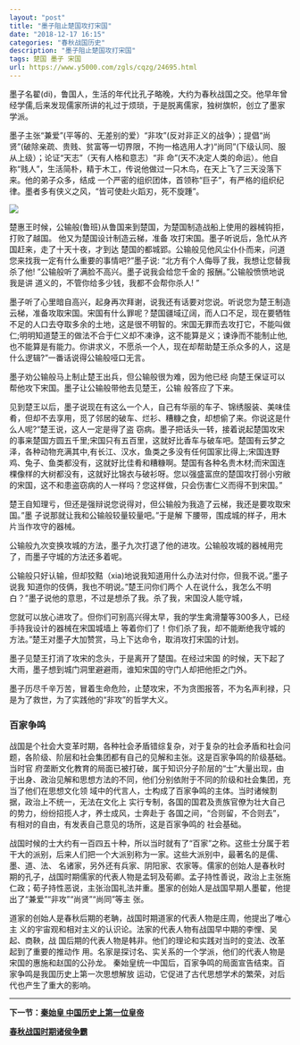 ```yaml
---
layout: "post"
title: "墨子阻止楚国攻打宋国"
date: "2018-12-17 16:15"
categories: "春秋战国历史"
description: "墨子阻止楚国攻打宋国"
tags: 楚国 墨子 宋国
url: https://www.y5000.com/zgls/cqzg/24695.html
---
```






墨子名翟(di)，鲁国人，生活的年代比孔子略晚，大约为春秋战国之交。他早年曾经学儒,后来发现儒家所讲的礼过于烦琐，于是脱离儒家，独树旗帜，创立了墨家学派。

墨子主张“兼爱”(平等的、无差别的爱）“非攻”(反对非正义的战争）；提倡“尚贤”(破除亲疏、贵贱、贫富等一切界限，不拘一格选用人才)“尚同”(下级认同、服从上级）；论证“天志”（天有人格和意志）“非
命”(天不决定人类的命运）。他自称“贱人”，生活简朴，精于木工，传说他做过一只木鸟，在天上飞了三天没落下来。他的弟子众多，结成
一个严密的组织团体，首领称“巨子”，有严格的组织纪律。墨者多有侠义之风，“皆可使赴火蹈刃，死不旋踵”。

![](https://img.y5000.com/uploads/allimg/170807/8-1FPF91ZIH.jpg)

楚惠王时候，公输般(鲁班)从鲁国来到楚国，为楚国制造战船上使用的器械钩拒，打败了越国。 他又为楚国设计制造云梯，准备
攻打宋国。墨子听说后，急忙从齐国赶来，走了十天十夜，才到达 楚国的都城郢。公输般见他风尘仆仆而来，问道您来找我一定有什么重要的事情吧?”墨子说:
“北方有个人侮辱了我，我想让您替我杀了他! ”公输般听了满脸不高兴。墨子说我会给您千金的 报酬。”公输般愤愤地说我是讲
道义的，不管你给多少钱，我都不会帮你杀人! ”

墨子听了心里暗自高兴，起身再次拜谢，说我还有话要对您说。听说您为楚王制造云梯，准备攻取宋国。宋国有什么罪呢？楚国疆域辽阔，而人口不足，现在要牺牲不足的人口去夺取多余的土地，这是很不明智的。宋国无罪而去攻打它，不能叫做仁;明明知道楚王的做法不合于仁义却不凍诤，这不能算是义；谏诤而不能制止他,也不能算是有能力。你讲求义，不愿杀一个人，现在却帮助楚王杀众多的人，这是什么逻辑?”一番话说得公输般哑口无言。

墨子劝公输般马上制止楚王出兵，但公输般很为难，因为他已经 向楚王保证可以帮他攻下宋国。墨子让公输般带他去见楚王，公输 般答应了下来。

见到楚王以后，墨子说现在有这么一个人，自己有华丽的车子、锦绣服装、美味佳肴，但却不去享用，觅了邻居的破车、烂衫、糟糠之食，却想偷了来。你说这是什么人呢?”楚王说，这人一定是得了盗
窃病。墨子把话头一转，接着说起楚国攻宋的事来楚国方圆五千里;宋国只有五百里，这就好比香车与破车吧。楚国有云梦之泽，各种动物充满其中,有长江、汉水，鱼类之多没有任何国家比得上;宋国连野鸡、兔子、鱼类都没有，这就好比佳肴和糟糠啊。楚国有各种名贵木材;而宋国连棵像样的大树都没有，这就好比锦衣与破衫呀。您以强盛富庶的楚国攻打弱小穷敝的宋国，这不和患盗窃病的人一样吗？您这样做，只会伤害仁义而得不到宋国。”

楚王自知理亏，但还是强辩说您说得对，但公输般为我造了云梯，我还是要攻取宋国。”墨 子说那就让我和公输般较量较量吧。”于是解
下腰带，围成城的样子，用木片当作攻守的器械。

公输般九次变换攻城的方法，墨子九次打退了他的进攻。公输般攻城的器械用完了，而墨子守城的方法还多着呢。

公输般只好认输，但却狡黠（xia)地说我知道用什么办法对付你，但我不说。”墨子说我 知道你的伎俩，我也不明说。”楚王问你们两个
人在说什么，我怎么不明白？”墨子说他的意思，不过是想杀了我。杀了我，宋国没人能守城，

您就可以放心进攻了。但你们可别高兴得太早，我的学生禽滑釐等300多人，已经手持我设计的器械在宋国城墙上
等着你们了！你们杀了我，却不能断绝我守城的方法。”楚王对墨子大加赞赏，马上下达命令，取消攻打宋国的计划。

墨子见楚王打消了攻宋的念头，于是离开了楚国。在经过宋国 的时候，天下起了大雨，墨子想到城门洞里避避雨，谁知宋国的守门人却把他拒之门外。

墨子历尽千辛万苦，冒着生命危险，止楚攻宋，不为贪图报答，不为名声利禄，只是为了救世，为了实践他的“非攻”的哲学大义。

###  百家争鸣

战国是个社会大变革时期，各种社会矛盾错综复杂，对于复杂的社会矛盾和社会问 题，各阶级、阶层和社会集团都有自己的见解和主张。这是百家争鸣的阶级基础。当时官
府垄断文化教育的局面已被打破，属于知识分子阶层的“士”大量出现，由于出身、政治见解和思想方法的不同，他们分别依附于不同的阶级和社会集团，充当了他们在思想文化领
域中的代言人，士构成了百家争鸣的主体。当时诸候割据，政治上不统一，无法在文化上
实行专制，各国的国君及责族官僚为壮大自己的势力，纷纷招揽人才，养士成风，士奔赴于
各国之间，“合则留，不合则去”，有相对的自由，有发表自己意见的场所，这是百家争鸣的 社会基础。

战国时候的士大约有一百四五十种，所以当时就有了“百家”之称。这些士分属于若
干大的派别，后来人们把一个大派别称为一家。这些大派别中，最著名的是儒、墨、道、法、
名诸家，另外还有兵家、阴阳家、农家等。儒家的创始人是春秋时期的孔子，战国时期儒家的代表人物是孟轲及荀卿。孟子持性善说，政治上主张施仁政；荀子持性恶说，主张治国礼法并重。墨家的创始人是战国早期人墨翟，他提出了“兼爱”“非攻”“尚贤”“尚同”等主
张。

道家的创始人是春秋后期的老聃，战国时期道家的代表人物是庄周，他提出了唯心主 义的宇宙观和相对主义的认识论。法家的代表人物有战国早中期的李悝、吴起、商鞅，战
国后期的代表人物是韩非。他们的理论和实践对当时的变法、改革起到了重要的推动作 用。名家是探讨名、实关系的一个学派，他们的代表人物是宋国的惠施和赵国的公孙龙。
秦始皇统一中国后，百家争鸣的局面宣告结束。百家争鸣是我国历史上第一次思想解放 运动，它促进了古代思想学术的繁荣，对后代也产生了重大的影响。

* * *

**下一节：[秦始皇 中国历史上第一位皇帝](https://www.y5000.com/zgls/qh/24696.html)**

[**春秋战国时期诸侯争霸**](https://www.y5000.com/zgls/mq/24922.html)
